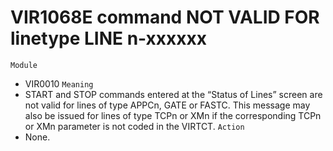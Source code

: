 # VIR1068E command NOT VALID FOR linetype LINE n-xxxxxx
`Module`
- VIR0010
`Meaning`
- START and STOP commands entered at the “Status of Lines” screen are not valid for lines of type APPCn, GATE or FASTC. This message may also be issued for lines of type TCPn or XMn if the corresponding TCPn or XMn parameter is not coded in the VIRTCT.
`Action`
- None.

